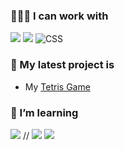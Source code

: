 ### 👨🏻‍💻 I can work with

<div display="flex">
  <img src="https://img.shields.io/badge/python-3670A0?style=for-the-badge&logo=python&logoColor=ffdd54"/>
  <img src="https://img.shields.io/badge/HTML5-E34F26?style=for-the-badge&logo=html5&logoColor=white"/>
  <img src="https://img.shields.io/badge/css3-%231572B6.svg?style=for-the-badge&logo=css3&logoColor=white" alt="CSS"/>
</div>

### 🔭 My latest project is

- My [Tetris Game](https://github.com/ahogan21/tetris-game) 

### 🌱 I’m learning

<div display="flex">
  <img src="https://img.shields.io/badge/JavaScript-F7DF1E?style=for-the-badge&logo=javascript&logoColor=black"/>
  // <img src="https://img.shields.io/badge/TypeScript-007ACC?style=for-the-badge&logo=typescript&logoColor=white"/>
  <img src="https://img.shields.io/badge/React-20232A?style=for-the-badge&logo=react&logoColor=61DAFB"/>
</div>
